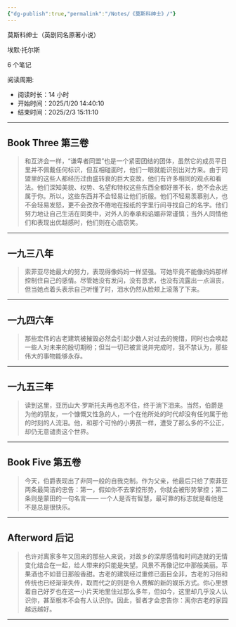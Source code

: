 ```yaml
---
{"dg-publish":true,"permalink":"/Notes/《莫斯科绅士》/"}
---
```



莫斯科绅士（英剧同名原著小说）

埃默·托尔斯

6 个笔记

阅读周期:

* 阅读时长：14 小时
* 开始时间：2025/1/20 14:40:10
* 结束时间：2025/2/3 15:11:10
---

## Book Three 第三卷

>和互济会一样，“谦卑者同盟”也是一个紧密团结的团体，虽然它的成员平日里并不佩戴任何标识，但互相碰面时，他们一眼就能识别出对方来。由于同盟里的这些人都经历过由盛转衰的巨大变故，他们有许多相同的观点和看法。他们深知美貌、权势、名望和特权这些东西全都好景不长，绝不会永远属于你。所以，这些东西并不会轻易让他们折服。他们不轻易羡慕别人，也不会轻易发怒，更不会孜孜不倦地在报纸的字里行间寻找自己的名字。他们努力地让自己生活在同类中，对外人的奉承和谄媚非常谨慎；当外人同情他们和表现出优越感时，他们则在心底窃笑。

<hr>

## 一九三八年

>索菲亚尽她最大的努力，表现得像妈妈一样坚强。可她毕竟不能像妈妈那样控制住自己的感情。尽管她没有发问，没有恳求，也没有流露出一点沮丧，但当她点着头表示自己听懂了时，泪水仍然从脸颊上滚落了下来。

<hr>

## 一九四六年

>那些宏伟的古老建筑被摧毁必然会引起少数人对过去的惋惜，同时也会唤起一些人对未来的殷切期盼；但当一切已被言说并完成时，我不禁认为，那些伟大的事物能够永存。

<hr>

## 一九五三年

>读到这里，亚历山大·罗斯托夫再也忍不住，终于淌下泪来。当然，伯爵是为他的朋友，一个慷慨又性急的人，一个在他所处的时代却没有任何属于他的时刻的人流泪。他，和那个可怜的小男孩一样，遭受了那么多的不公正，却仍无意谴责这个世界。

<hr>

## Book Five 第五卷

>今天，伯爵表现出了非同一般的自我克制。作为父亲，他最后只给了索菲亚两条最简洁的忠告：第一，假如你不去掌控形势，你就会被形势掌控；第二条则是蒙田的一句名言—— 一个人是否有智慧，最可靠的标志就是看他是不是总是很快乐。

<hr>

## Afterword 后记

>也许对离家多年又回来的那些人来说，对故乡的深厚感情和时间造就的无情变化结合在一起，给人带来的只能是失望。风景不再像记忆中那般美丽。苹果酒也不如昔日那般香甜。古老的建筑经过重修已面目全非，古老的习俗和传统也已经渐渐失传，取而代之的则是令人费解的新的娱乐方式。你心里想着自己好歹也在这一小片天地里住过那么多年，但如今，这里却几乎没人认识你，甚至根本不会有人认识你。因此，智者才会忠告你：离你古老的家园越远越好。

<hr>
